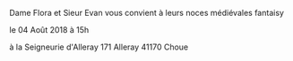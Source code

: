 Dame Flora et Sieur Evan
vous convient à leurs noces médiévales fantaisy

le 04 Août 2018 à 15h

à la
Seigneurie d'Alleray
171 Alleray
41170 Choue

